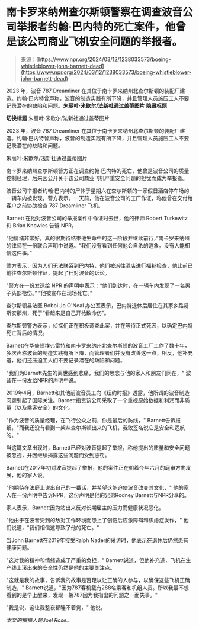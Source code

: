 <!--yml

类别：未分类

日期：2024-05-27 14:51:49

-->

# 南卡罗来纳州查尔斯顿警察在调查波音公司举报者约翰·巴内特的死亡案件，他曾是该公司商业飞机安全问题的举报者。

> 来源：[https://www.npr.org/2024/03/12/1238033573/boeing-whistleblower-john-barnett-dead](https://www.npr.org/2024/03/12/1238033573/boeing-whistleblower-john-barnett-dead)

2023 年，波音 787 Dreamliner 在其位于南卡罗来纳州北查尔斯顿的装配厂建造。约翰·巴内特曾声称，波音的制造实践有所下降，并且管理人员施压工人不要记录潜在的缺陷和问题。**朱丽叶·米歇尔/法新社通过盖蒂图片** ****隐藏标题****

****切换标题**** 朱丽叶·米歇尔/法新社通过盖蒂图片

2023 年，波音 787 Dreamliner 在其位于南卡罗来纳州北查尔斯顿的装配厂建造。约翰·巴内特曾声称，波音的制造实践有所下降，并且管理人员施压工人不要记录潜在的缺陷和问题。

朱丽叶·米歇尔/法新社通过盖蒂图片

南卡罗来纳州查尔斯顿警方正在调查约翰·巴内特的死亡，他曾是波音公司的质量控制经理，后来因公开关于该公司商业飞机严重安全问题的担忧而成为举报者。

波音公司举报者约翰·巴内特的尸体于星期六在查尔斯顿的一家假日酒店停车场的一辆车内被发现，警方表示。一天前，他在波音公司的工厂作证，称他曾在交付给客户之前协助检查 787 Dreamliner 飞机。

Barnett 在他对波音公司的举报案件中作证时去世，他的律师 Robert Turkewitz 和 Brian Knowles 告诉 NPR。

“他情绪非常好，真的很期待结束他生命中的这一阶段并继续前行，”南卡罗来纳州的律师在一份联合声明中说道。“我们没有看到任何他会自杀的迹象。没有人能相信这件事。”

警方表示，因为人们无法联系到巴内特，他们被派往酒店进行福祉检查，他此前已前往查尔斯顿作证，提起了针对波音的诉讼。

"警方在一份发送给 NPR 的声明中表示：“他们到达时，在一辆车内发现了一名男子头部枪伤。” “他被宣布在现场死亡。”

查尔斯顿县法医 Bobbi Jo O'Neal 办公室表示，巴内特退休后居住在其家乡路易斯安那州，死于“看起来是自己开枪致命伤”。

查尔斯顿警方表示，侦探们正在积极调查此案，并在等待正式死因，以确定巴内特死亡背后的情况。

Barnett在华盛顿埃弗雷特和南卡罗来纳州北查尔斯顿的波音工厂工作了数十年，多次声称波音的制造实践有所下降，而管理者们并没有改善这一点，相反，他补充道，他们还压迫工人们不要记录潜在的缺陷和问题。

"我们为Barnett先生的离世感到悲痛，我们的思念与他的家人和朋友们同在，" 波音在一份发给NPR的声明中说。

2019年4月，Barnett和其他前波音员工向《纽约时报》透露，他所谓的波音制造问题引起了国际关注。Barnett指责该公司采取了一个重视原始数据和利润而非质量（以及乘客安全）的文化。

"作为波音的质量经理，在飞行公众之前，你是最后的防线，" Barnett告诉报纸，"而我还没有看到一架从查尔斯顿出来的飞机，我敢签名说它是安全和适航的。"

当这篇文章出现时，Barnett已经对波音提起了举报，称他提出的质量和安全问题被忽视，并因继续揭露这些问题而受到惩罚。

Barnett在2017年初对波音提起了举报，他的案件正在朝着今年六月的庭审方向发展，他的家人说。

"他期待在法庭上说出自己的一番话，并希望这能迫使波音改变其文化，" 他的家人在一份声明中告诉NPR，这份声明是他的兄弟Rodney Barnett与NPR分享的。

家人表示，Barnett因为站出来反对长期雇主的压力而健康状况恶化。

"他由于在波音受到的敌对工作环境而患上了创伤后应激障碍和焦虑症发作，" 他们说道，"我们相信这导致了他的死亡。"

当John Barnett在2019年接受Ralph Nader的采访时，他表示在退休后仍然患有健康问题。

"这对我的精神和情绪造成了严重的负担，" Barnett说道，但他补充道，飞机在生产线上滚出来的安全性仍然是他的主要关注点。

"这就是我的故事，告诉我的故事是否足以让正确的人参与，以确保这些飞机正确制造，" Barnett说道，"因为787客机载有288名乘客和机组人员。所以我最不想看到的是早上醒来，发现一架787因为我指出的问题之一而失事。"

"我是说，这让我整夜都睡不着觉，" 他说。

*本文的撰稿人是Joel Rose。*
